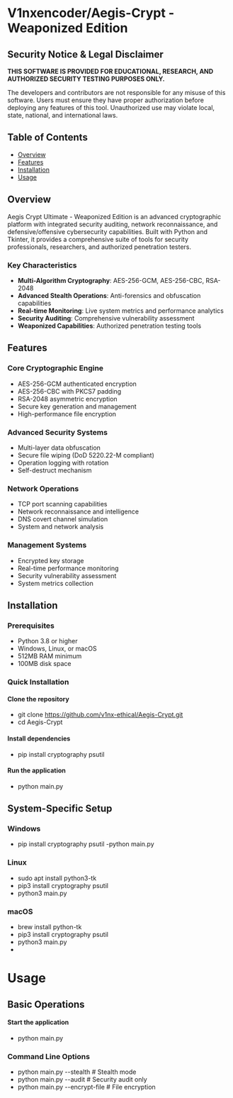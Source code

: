 # V1nxencoder/Aegis-Crypt - Weaponized Edition

## Security Notice & Legal Disclaimer

**THIS SOFTWARE IS PROVIDED FOR EDUCATIONAL, RESEARCH, AND AUTHORIZED SECURITY TESTING PURPOSES ONLY.**

The developers and contributors are not responsible for any misuse of this software. Users must ensure they have proper authorization before deploying any features of this tool. Unauthorized use may violate local, state, national, and international laws.

## Table of Contents

- [Overview](#overview)
- [Features](#features)
- [Installation](#installation)
- [Usage](#usage)


## Overview

Aegis Crypt Ultimate - Weaponized Edition is an advanced cryptographic platform with integrated security auditing, network reconnaissance, and defensive/offensive cybersecurity capabilities. Built with Python and Tkinter, it provides a comprehensive suite of tools for security professionals, researchers, and authorized penetration testers.

### Key Characteristics

- **Multi-Algorithm Cryptography**: AES-256-GCM, AES-256-CBC, RSA-2048
- **Advanced Stealth Operations**: Anti-forensics and obfuscation capabilities
- **Real-time Monitoring**: Live system metrics and performance analytics
- **Security Auditing**: Comprehensive vulnerability assessment
- **Weaponized Capabilities**: Authorized penetration testing tools

## Features

### Core Cryptographic Engine
- AES-256-GCM authenticated encryption
- AES-256-CBC with PKCS7 padding
- RSA-2048 asymmetric encryption
- Secure key generation and management
- High-performance file encryption

### Advanced Security Systems
- Multi-layer data obfuscation
- Secure file wiping (DoD 5220.22-M compliant)
- Operation logging with rotation
- Self-destruct mechanism

### Network Operations
- TCP port scanning capabilities
- Network reconnaissance and intelligence
- DNS covert channel simulation
- System and network analysis

### Management Systems
- Encrypted key storage
- Real-time performance monitoring
- Security vulnerability assessment
- System metrics collection

## Installation

### Prerequisites
- Python 3.8 or higher
- Windows, Linux, or macOS
- 512MB RAM minimum
- 100MB disk space

### Quick Installation

#### Clone the repository
- git clone https://github.com/v1nx-ethical/Aegis-Crypt.git
- cd Aegis-Crypt

#### Install dependencies
- pip install cryptography psutil

#### Run the application
- python main.py

## System-Specific Setup
###  Windows
- pip install cryptography psutil
-python main.py

### Linux
- sudo apt install python3-tk
- pip3 install cryptography psutil
- python3 main.py

### macOS
- brew install python-tk
- pip3 install cryptography psutil
- python3 main.py
- 
# Usage
## Basic Operations
####  Start the application
- python main.py

### Command Line Options
- python main.py --stealth          # Stealth mode
- python main.py --audit            # Security audit only
- python main.py --encrypt-file     # File encryption
